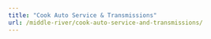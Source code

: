 ```yaml
---
title: "Cook Auto Service & Transmissions"
url: /middle-river/cook-auto-service-and-transmissions/
---
```

